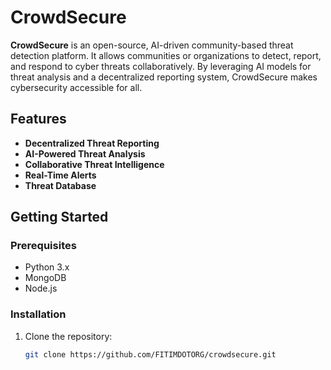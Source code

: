 # CrowdSecure  

**CrowdSecure** is an open-source, AI-driven community-based threat detection platform. It allows communities or organizations to detect, report, and respond to cyber threats collaboratively. By leveraging AI models for threat analysis and a decentralized reporting system, CrowdSecure makes cybersecurity accessible for all.  

## Features  
- **Decentralized Threat Reporting**  
- **AI-Powered Threat Analysis**  
- **Collaborative Threat Intelligence**  
- **Real-Time Alerts**  
- **Threat Database**  

## Getting Started  

### Prerequisites  
- Python 3.x  
- MongoDB  
- Node.js  

### Installation  

1. Clone the repository:  
   ```bash
   git clone https://github.com/FITIMDOTORG/crowdsecure.git
